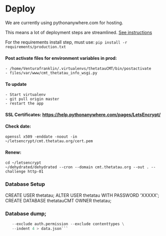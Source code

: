 Deploy
========

We are currently using pythonanywhere.com for hosting.

This means a lot of deployment steps are streamlined. [See instructions](https://help.pythonanywhere.com/pages/DeployExistingDjangoProject/)

For the requirements install step, must use:
`pip install -r requirements/production.txt`

#### Post activate files for environment variables in prod:
    - /home/Venturafranklin/.virtualenvs/thetatauCMT/bin/postactivate
    - files/var/www/cmt_thetatau_info_wsgi.py

#### To update
    - Start virtualenv
    - git pull origin master
    - restart the app

#### SSL Certificates: https://help.pythonanywhere.com/pages/LetsEncrypt/

#### Check date:
    openssl x509 -enddate -noout -in ~/letsencrypt/cmt.thetatau.org/cert.pem

#### Renew:
    cd ~/letsencrypt
    ~/dehydrated/dehydrated --cron --domain cmt.thetatau.org --out . --challenge http-01

### Database Setup
CREATE USER thetatau;
ALTER USER thetatau WITH PASSWORD 'XXXXX';
CREATE DATABASE thetatauCMT OWNER thetatau;

### Database dump;
```python manage.py dumpdata --natural-foreign \
   --exclude auth.permission --exclude contenttypes \
   --indent 4 > data.json```
